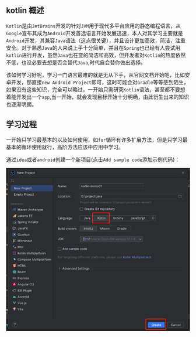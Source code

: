 ## kotlin 概述

`Kotlin`是由`JetBrains`开发的针对`JVM`用于现代多平台应用的静态编程语言，从`Google`宣布其成为`Android`开发首选语言开始发展迅速，本人对其学习主要就是`Android`开发，其兼容`Java`语法（这点很关键），并且设计更加高效，简洁，注重安全。对于熟悉`Java`的人来说上手十分简单，并且在`Spring`也已经有人尝试用`kotlin`进行开发，虽然`Java`也在变的简洁和高效，但开发者对`Kotlin`的热度依然不低，也没必要去想是否会替代`Java`,时代自会替你做出选择。

该如何学习好呢，学习一门语言最难的就是无从下手，从官网文档开始吧，比如安卓开发，那直接`new Android Project`即可，这时可能会对`Gradle`等等感到陌生，如果没有这些知识，完全可以略过，一开始只需研究`Kotlin`语法，甚至都不要想着能开发出一个`app`,当一开始，就会发现目标开始十分明确，由此衍生出来的知识也逐渐明朗。

## 学习过程

一开始只学习最基本的以及如何使用，如`for`循环有许多扩展方法，但是只学习最基本的循环使用就行，高阶方法应该中应用中学习。

通过`idea`或者`android`创建一个新项目(点击`Add sample code`添加示例代码)：

<img src="./image/01.png" alt="My test image" />

